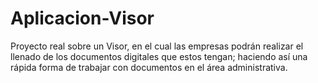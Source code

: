 # Aplicacion-Visor
Proyecto real sobre un Visor, en el cual las empresas podrán realizar el llenado de los documentos digitales que estos tengan; haciendo así una rápida forma de trabajar con documentos en el área administrativa.
